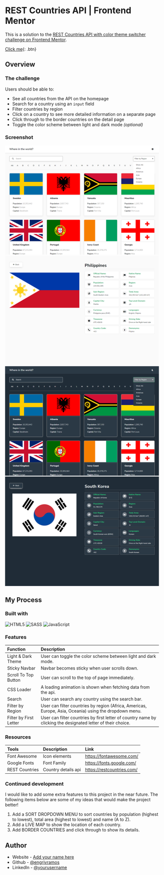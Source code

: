 # REST Countries API | Frontend Mentor

This is a solution to the [REST Countries API with color theme switcher challenge on Frontend Mentor](https://www.frontendmentor.io/challenges/rest-countries-api-with-color-theme-switcher-5cacc469fec04111f7b848ca). 

[Click me](http://www.google.com){: .btn}

## Overview

### The challenge

Users should be able to:

- See all countries from the API on the homepage
- Search for a country using an `input` field
- Filter countries by region
- Click on a country to see more detailed information on a separate page
- Click through to the border countries on the detail page
- Toggle the color scheme between light and dark mode _(optional)_

### Screenshot

![](/public/img/screenshot-01.png)
![](/public/img/screenshot-02.png)
![](/public/img/screenshot-03.png)
![](/public/img/screenshot-04.png)

## My Process

### Built with

![HTML5](https://img.shields.io/badge/html5-%23E34F26.svg?style=for-the-badge&logo=html5&logoColor=white) ![SASS](https://img.shields.io/badge/SASS-hotpink.svg?style=for-the-badge&logo=SASS&logoColor=white) ![JavaScript](https://img.shields.io/badge/javascript-%23323330.svg?style=for-the-badge&logo=javascript&logoColor=%23F7DF1E)

### Features

| Function               | Description                                                  |
| :--------------------- | :----------------------------------------------------------- |
| Light & Dark Theme     | User can toggle the color scheme between light and dark mode. |
| Sticky Navbar          | Navbar becomes sticky when user scrolls down.                |
| Scroll To Top Button   | User can scroll to the top of page immediately.              |
| CSS Loader             | A loading animation is shown when fetching data from the api. |
| Search                 | User can search any country using the search bar.            |
| Filter by Region       | User can filter countries by region (Africa, Americas, Europe, Asia, Oceania) using the dropdown menu. |
| Filter by First Letter | User can filter countries by first letter of country name by clicking the designated letter of their choice. |

### Resources

| Tools          | Description         | Link                       |
| :------------- | :------------------ | :------------------------- |
| Font Awesome   | Icon elements       | https://fontawesome.com/   |
| Google Fonts   | Font Family         | https://fonts.google.com/  |
| REST Countries | Country details api | https://restcountries.com/ |


### Continued development

I would like to add some extra features to this project in the near future. The following items below are some of my ideas that would make the project better!

1. Add a SORT DROPDOWN MENU to sort countries by population (highest to lowest), total area (highest to lowest) and name (A to Z).
2. Add a LIVE MAP to show the location of each country.
3. Add BORDER COUNTRIES and click through to show its details.

## Author

- Website - [Add your name here](https://www.your-site.com)
- Github - [@engrjvramos](https://github.com/engrjvramos)
- LinkedIn - [@yourusername](https://www.linkedin.com/in/jose-roberto-ramos-7702b1131/)

